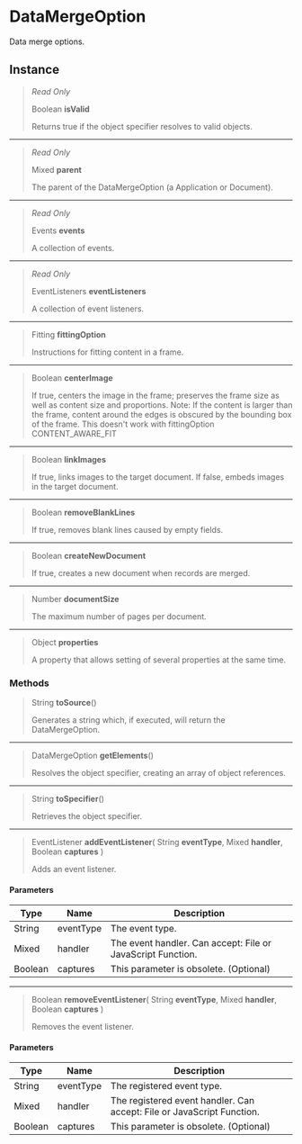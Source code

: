 # DataMergeOption
Data merge options.

## Instance
> *Read Only* 
> 
> Boolean **isValid** 
>
> Returns true if the object specifier resolves to valid objects.
*** 
> *Read Only* 
> 
> Mixed **parent** 
>
> The parent of the DataMergeOption (a Application or Document).
*** 
> *Read Only* 
> 
> Events **events** 
>
> A collection of events.
*** 
> *Read Only* 
> 
> EventListeners **eventListeners** 
>
> A collection of event listeners.
*** 
> Fitting **fittingOption** 
>
> Instructions for fitting content in a frame.
*** 
> Boolean **centerImage** 
>
> If true, centers the image in the frame; preserves the frame size as well as content size and proportions. Note: If the content is larger than the frame, content around the edges is obscured by the bounding box of the frame. This doesn't work with fittingOption CONTENT_AWARE_FIT
*** 
> Boolean **linkImages** 
>
> If true, links images to the target document. If false, embeds images in the target document.
*** 
> Boolean **removeBlankLines** 
>
> If true, removes blank lines caused by empty fields.
*** 
> Boolean **createNewDocument** 
>
> If true, creates a new document when records are merged.
*** 
> Number **documentSize** 
>
> The maximum number of pages per document.
*** 
> Object **properties** 
>
> A property that allows setting of several properties at the same time.

### Methods
> String **toSource**()
> 
> Generates a string which, if executed, will return the DataMergeOption.
*** 
> DataMergeOption **getElements**()
> 
> Resolves the object specifier, creating an array of object references.
*** 
> String **toSpecifier**()
> 
> Retrieves the object specifier.
*** 
> EventListener **addEventListener**( String **eventType**, Mixed **handler**, Boolean **captures** )
> 
> Adds an event listener.
#### Parameters
| Type | Name | Description |
|---|---|---|
| String | eventType | The event type. |
| Mixed | handler | The event handler. Can accept: File or JavaScript Function. |
| Boolean | captures | This parameter is obsolete. (Optional) |

*** 
> Boolean **removeEventListener**( String **eventType**, Mixed **handler**, Boolean **captures** )
> 
> Removes the event listener.
#### Parameters
| Type | Name | Description |
|---|---|---|
| String | eventType | The registered event type. |
| Mixed | handler | The registered event handler. Can accept: File or JavaScript Function. |
| Boolean | captures | This parameter is obsolete. (Optional) |


